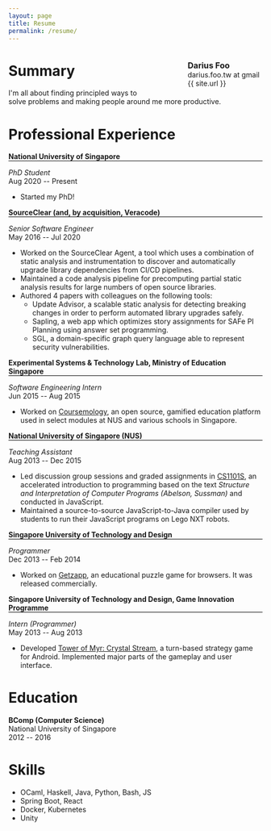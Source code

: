 ```yaml
---
layout: page
title: Resume
permalink: /resume/
---
```


<style>
  p.company {
    border-bottom: 1px solid black;
    font-weight: bold;
    margin-bottom: 0px;
  }
  p.position {
    margin-bottom: 0px;
    font-style: italic;
  }
  div.bio {
    padding: 6px 6px 6px 80px;
    float: right;
    border-radius: 3px;
  }
  p.name {
    font-size: 1.15em;
    font-weight: bold;
    margin-bottom: 0px;
  }
</style>

<div class="bio">
  <p class="name">Darius Foo</p>
  darius.foo.tw at gmail<br/>
  {{ site.url }}<br/>
</div>

# Summary

I'm all about finding principled ways to solve problems and making people around me more productive.

# Professional Experience

<p class="company">National University of Singapore</p>
<p class="position">PhD Student</p>
Aug 2020 -- Present

- Started my PhD!

<p class="company">SourceClear (and, by acquisition, Veracode)</p>
<p class="position">Senior Software Engineer</p>
May 2016 -- Jul 2020

- Worked on the SourceClear Agent, a tool which uses a combination of static analysis and instrumentation to discover and automatically upgrade library dependencies from CI/CD pipelines.
- Maintained a code analysis pipeline for precomputing partial static analysis results for large numbers of open source libraries.
- Authored 4 papers with colleagues on the following tools:
    + Update Advisor, a scalable static analysis for detecting breaking changes in order to perform automated library upgrades safely.
    + Sapling, a web app which optimizes story assignments for SAFe PI Planning using answer set programming.
    + SGL, a domain-specific graph query language able to represent security vulnerabilities.

<p class="company">Experimental Systems & Technology Lab, Ministry of Education Singapore</p>
<p class="position">Software Engineering Intern</p>
Jun 2015 -- Aug 2015

- Worked on [Coursemology](https://coursemology.org/), an open source, gamified education platform used in select modules at NUS and various schools in Singapore.

<p class="company">National University of Singapore (NUS)</p>
<p class="position">Teaching Assistant</p>
Aug 2013 -- Dec 2015

- Led discussion group sessions and graded assignments in [CS1101S](https://www.comp.nus.edu.sg/~cs1101s/), an accelerated introduction to programming based on the text _Structure and Interpretation of Computer Programs (Abelson, Sussman)_ and conducted in JavaScript.
- Maintained a source-to-source JavaScript-to-Java compiler used by students to run their JavaScript programs on Lego NXT robots.

<p class="company">Singapore University of Technology and Design</p>
<p class="position">Programmer</p>
Dec 2013 -- Feb 2014

- Worked on [Getzapp](https://www.youtube.com/watch?v=HjXklXXprAA), an educational puzzle game for browsers. It was released commercially.

<p class="company">Singapore University of Technology and Design, Game Innovation Programme</p>
<p class="position">Intern (Programmer)</p>
May 2013 -- Aug 2013

- Developed [Tower of Myr: Crystal Stream](https://www.youtube.com/watch?v=1nM9Xh58SYU), a turn-based strategy game for Android. Implemented major parts of the gameplay and user interface.

# Education

**BComp (Computer Science)**<br/>
National University of Singapore<br/>
2012 -- 2016

# Skills

- OCaml, Haskell, Java, Python, Bash, JS
- Spring Boot, React
- Docker, Kubernetes
- Unity
